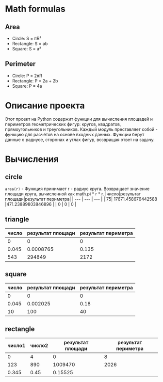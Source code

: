 # Math formulas
## Area
- Circle: S = πR²
- Rectangle: S = ab
- Square: S = a²

## Perimeter
- Circle: P = 2πR
- Rectangle: P = 2a + 2b
- Square: P = 4a
# Описание проекта
 Этот проект на Python содержит функции для вычисления площадей и периметров геометрических фигур: кругов, квадратов, прямоугольников и треугольников. Каждый модуль преставляет собой - функцию для расчётов на основе входных данных. Функции берут данные о радиусе, сторонах и углах фигур, возвращая ответ на задачу.
# Вычисления
## circle 
 `area(r)` - Функция принимает r - радиус круга. Возвращает значение площади круга, вычисленной как math.pi * r * r.
|число|результат площади|результат периметра|
| --- | --- | --- |
| 75| 17671.458676442588 |471.23889803846896 |
| 0 | 0 | 0 |
## triangle
|число|результат площади|результат периметра|
| --- | --- | --- |
| 0 | 0 | 0 |
| 0.045 | 0.0008765 | 0.135 |
| 543 | 294849 | 2172 |
## square
|число|результат площади|результат периметра|
| --- | --- | --- |
| 0 | 0 | 0 |
| 0.045 | 0.002025 | 0.18 |
| 10 | 100 | 40 |
## rectangle
|число1 |число2 |результат площади|результат периметра|
| --- | --- | --- | --- |
| 0 | 4 | 0 | 8 |
| 123 | 890 | 1009470 | 2026 |
|0.345 | 0.45 | 0.15525 |
